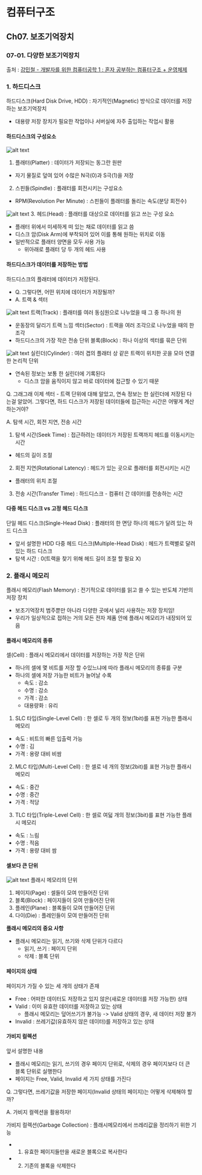 # 컴퓨터구조
## Ch07. 보조기억장치
### 07-01. 다양한 보조기억장치
출처 : [강민철 - 개발자를 위한 컴퓨터공학 1 : 혼자 공부하는 컴퓨터구조 + 운영체제](https://www.inflearn.com/course/%ED%98%BC%EC%9E%90-%EA%B3%B5%EB%B6%80%ED%95%98%EB%8A%94-%EC%BB%B4%ED%93%A8%ED%84%B0%EA%B5%AC%EC%A1%B0-%EC%9A%B4%EC%98%81%EC%B2%B4%EC%A0%9C)

### 1. 하드디스크
하드디스크(Hard Disk Drive, HDD) : 자기적인(Magnetic) 방식으로 데이터를 저장하는 보조기억장치
- 대용량 저장 장치가 필요한 작업이나 서버실에 자주 출입하는 작업시 활용

#### 하드디스크의 구성요소
![alt text](<../images/Ch07/하드디스크의 외형.PNG>)
1. 플래터(Platter) : 데이터가 저장되는 동그란 원판
- 자기 물질로 덮여 있어 수많은 N극(0)과 S극(1)을 저장

2. 스핀들(Spindle) : 플래터를 회전시키는 구성요소
- RPM(Revolution Per Minute) : 스핀들이 플래터를 돌리는 속도(분당 회전수)

![alt text](<../images/Ch07/헤드와 디스크암.PNG>)
3. 헤드(Head) : 플래터를 대상으로 데이터를 읽고 쓰는 구성 요소
- 플래터 위에서 미세하게 떠 있는 채로 데이터를 읽고 씀
- 디스크 암(Disk Arm)에 부착되어 있어 이를 통해 원하는 위치로 이동
- 일반적으로 플래터 양면을 모두 사용 가능
    - 위아래로 플래터 당 두 개의 헤드 사용
    
#### 하드디스크가 데이터를 저장하는 방법
하드디스크의 플래터에 데이터가 저장된다.
- Q. 그렇다면, 어떤 위치에 데이터가 저장될까?
- A. 트랙 & 섹터

![alt text](<../images/Ch07/트랙과 섹터.PNG>)
트랙(Track) : 플래터를 여러 동심원으로 나누었을 때 그 중 하나의 원
- 운동장의 달리기 트랙 느낌
섹터(Sector) : 트랙을 여러 조각으로 나누었을 때의 한 조각
- 하드디스크의 가장 작은 전송 단위
블록(Block) : 하나 이상의 섹터를 묶은 단위

![alt text](../images/Ch07/실린더.PNG)
실린더(Cylinder) : 여러 겹의 플래터 상 같은 트랙이 위치한 곳을 모아 연결한 논리적 단위
- 연속된 정보는 보통 한 실린더에 기록된다
    - 디스크 암을 움직이지 않고 바로 데이터에 접근할 수 있기 때문

Q. 그래그래 이제 섹터 - 트랙 단위에 대해 알았고, 연속 정보는 한 실린더에 저장된 다는걸 알았어. 그렇다면, 하드 디스크가 저장된 데이터들에 접근하는 시간은 어떻게 계산하는거야?

A. 탐색 시간, 회전 지연, 전송 시간

1. 탐색 시간(Seek Time) : 접근하려는 데이터가 저장된 트랙까지 헤드를 이동시키는 시간
- 헤드의 길이 조절
2. 회전 지연(Rotational Latency) : 헤드가 있는 곳으로 플래터를 회전시키는 시간
- 플래터의 위치 조절
3. 전송 시간(Transfer Time) : 하드디스크 - 컴퓨터 간 데이터를 전송하는 시간

#### 다중 헤드 디스크 vs 고정 헤드 디스크
단일 헤드 디스크(Single-Head Disk) : 플래터의 한 면당 하나의 헤드가 달려 있는 하드 디스크
- 앞서 설명한 HDD
다중 헤드 디스크(Multiple-Head Disk) : 헤드가 트랙별로 달려 있는 하드 디스크
- 탐색 시간 : 0(트랙을 찾기 위해 헤드 길이 조절 할 필요 X)

### 2. 플래시 메모리
플래시 메모리(Flash Memory) : 전기적으로 데이터를 읽고 쓸 수 있는 반도체 기반의 저장 장치
- 보조기억장치 범주뿐만 아니라 다양한 곳에서 널리 사용하는 저장 장치임!
- 우리가 일상적으로 접하는 거의 모든 전자 제품 안에 플래시 메모리가 내장되어 있음

#### 플래시 메모리의 종류
셀(Cell) : 플래시 메모리에서 데이터를 저장하는 가장 작은 단위
- 하나의 셀에 몇 비트를 저장 할 수있느냐에 따라 플래시 메모리의 종류를 구분
- 하나의 셀에 저장 가능한 비트가 늘어날 수록
    - 속도 : 감소
    - 수명 : 감소
    - 가격 : 감소
    - 대용량화 : 유리

1. SLC 타입(Single-Level Cell) : 한 셀로 두 개의 정보(1bit)를 표현 가능한 플래시 메모리
- 속도 : 비트의 빠른 입출력 가능
- 수명 : 김
- 가격 : 용량 대비 비쌈

2. MLC 타입(Multi-Level Cell) : 한 셀로 네 개의 정보(2bit)를 표현 가능한 플래시 메모리
- 속도 : 중간
- 수명 : 중간
- 가격 : 적당

3. TLC 타입(Triple-Level Cell) : 한 셀로 여덟 개의 정보(3bit)를 표현 가능한 플래시 메모리
- 속도 : 느림
- 수명 : 적음
- 가격 : 용량 대비 쌈

#### 셀보다 큰 단위
![alt text](<../images/Ch07/플래시 메모리 단위.PNG>)
플래시 메모리의 단위
1. 페이지(Page) : 셀들이 모여 만들어진 단위
2. 블록(Block) : 페이지들이 모여 만들어진 단위
3. 플레인(Plane) : 블록들이 모여 만들어진 단위
4. 다이(Die) : 플레인들이 모여 만들어진 단위

**플래시 메모리의 중요 사항**
- 플래시 메모리는 읽기, 쓰기와 삭제 단위가 다르다
    - 읽기, 쓰기 : 페이지 단위
    - 삭제 : 블록 단위

#### 페이지의 상태
페이지가 가질 수 있는 세 개의 상태가 존재
- Free : 어떠한 데이터도 저장하고 있지 않은(새로운 데이터를 저장 가능한) 상태
- Valid : 이미 유효한 데이터를 저장하고 있는 상태
    - 플래시 메모리는 덮어쓰기가 불가능 -> Valid 상태의 경우, 새 데이터 저장 불가
- Invalid : 쓰레기값(유효하지 않은 데이터)를 저장하고 있는 상태

#### 가비지 컬렉션
앞서 설명한 내용 
- 플래시 메모리는 읽기, 쓰기의 경우 페이지 단위로, 삭제의 경우 페이지보다 더 큰 블록 단위로 실행한다
- 페이지는 Free, Valid, Invalid 세 가지 상태를 가진다

Q. 그렇다면, 쓰레기값을 저장한 페이지(Invalid 상태의 페이지)는 어떻게 삭제해야 할까?

A. 가비지 컬렉션을 활용하자!

가비지 컬렉션(Garbage Collection) : 플래시메모리에서 쓰레리값을 정리하기 위한 기능
- 1. 유효한 페이지들만을 새로운 블록으로 복사한다
- 2. 기존의 블록을 삭제한다

